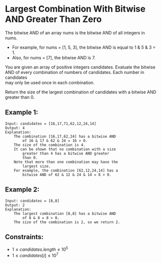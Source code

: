 # Largest Combination With Bitwise AND Greater Than Zero

The bitwise AND of an array nums is the bitwise AND of all integers in nums.

* For example, for nums = [1, 5, 3], the bitwise AND is equal to 1 & 5 & 3 = 1.
* Also, for nums = [7], the bitwise AND is 7.

You are given an array of positive integers candidates. Evaluate the bitwise  
AND of every combination of numbers of candidates. Each number in candidates  
may only be used once in each combination.

Return the size of the largest combination of candidates with a bitwise AND  
greater than 0.

 

## Example 1:

    Input: candidates = [16,17,71,62,12,24,14]
    Output: 4
    Explanation: 
        The combination [16,17,62,24] has a bitwise AND 
            of 16 & 17 & 62 & 24 = 16 > 0.
        The size of the combination is 4.
        It can be shown that no combination with a size 
            greater than 4 has a bitwise AND greater 
            than 0.
        Note that more than one combination may have the 
            largest size.
        For example, the combination [62,12,24,14] has a 
            bitwise AND of 62 & 12 & 24 & 14 = 8 > 0.

## Example 2:

    Input: candidates = [8,8]
    Output: 2
    Explanation: 
        The largest combination [8,8] has a bitwise AND 
            of 8 & 8 = 8 > 0.
        The size of the combination is 2, so we return 2.
        
        
        
## Constraints:

* $1 \le candidates.length \le 10^5$
* $1 \le candidates[i] \le 10^7$

